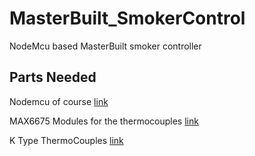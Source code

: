 # MasterBuilt_SmokerControl
NodeMcu based MasterBuilt smoker controller 
<br>


## Parts Needed  

Nodemcu of course [link](https://smile.amazon.com/gp/product/B07L8W9SP3/ref=ppx_yo_dt_b_asin_title_o01_s00?ie=UTF8&psc=1)
  
 MAX6675 Modules for the thermocouples [link](https://smile.amazon.com/gp/product/B01HT871SO/ref=ppx_yo_dt_b_asin_title_o02_s00?ie=UTF8&psc=1)

K Type ThermoCouples [link](https://smile.amazon.com/gp/product/B00899A4LY/ref=ppx_yo_dt_b_asin_title_o04_s00?ie=UTF8&psc=1)

